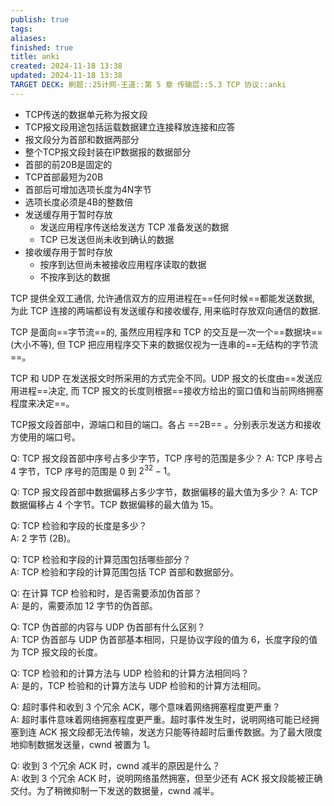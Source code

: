 ```yaml
---
publish: true
tags: 
aliases: 
finished: true
title: anki
created: 2024-11-18 13:38
updated: 2024-11-18 13:38
TARGET DECK: 刷题::25计网-王道::第 5 章 传输层::5.3 TCP 协议::anki
---
```

- TCP传送的数据单元称为报文段
- TCP报文段用途包括运载数据建立连接释放连接和应答
- 报文段分为首部和数据两部分
- 整个TCP报文段封装在IP数据报的数据部分
- 首部的前20B是固定的
- TCP首部最短为20B
- 首部后可增加选项长度为4N字节
- 选项长度必须是4B的整数倍
- 发送缓存用于暂时存放
  - 发送应用程序传送给发送方 TCP 准备发送的数据
  - TCP 已发送但尚未收到确认的数据
- 接收缓存用于暂时存放
  - 按序到达但尚未被接收应用程序读取的数据
  - 不按序到达的数据

TCP 提供全双工通信, 允许通信双方的应用进程在==任何时候==都能发送数据, 为此 TCP 连接的两端都设有发送缓存和接收缓存, 用来临时存放双向通信的数据.

TCP 是面向==字节流==的, 虽然应用程序和 TCP 的交互是一次一个==数据块== (大小不等), 但 TCP 把应用程序交下来的数据仅视为一连串的==无结构的字节流==。

TCP 和 UDP 在发送报文时所采用的方式完全不同。UDP 报文的长度由==发送应用进程==决定, 而 TCP 报文的长度则根据==接收方给出的窗口值和当前网络拥塞程度来决定==。

TCP报文段首部中，源端口和目的端口。各占 ==2B== 。分别表示发送方和接收方使用的端口号。

Q: TCP 报文段首部中序号占多少字节，TCP 序号的范围是多少？
A: TCP 序号占 4 字节，TCP 序号的范围是 0 到 $2^{32} - 1$。

Q: TCP 报文段首部中数据偏移占多少字节，数据偏移的最大值为多少？
A: TCP 数据偏移占 4 个字节。TCP 数据偏移的最大值为 15。

Q: TCP 检验和字段的长度是多少？  
A: 2 字节 (2B)。

Q: TCP 检验和字段的计算范围包括哪些部分？  
A: TCP 检验和字段的计算范围包括 TCP 首部和数据部分。

Q: 在计算 TCP 检验和时，是否需要添加伪首部？  
A: 是的，需要添加 12 字节的伪首部。

Q: TCP 伪首部的内容与 UDP 伪首部有什么区别？  
A: TCP 伪首部与 UDP 伪首部基本相同，只是协议字段的值为 6，长度字段的值为 TCP 报文段的长度。

Q: TCP 检验和的计算方法与 UDP 检验和的计算方法相同吗？  
A: 是的，TCP 检验和的计算方法与 UDP 检验和的计算方法相同。

Q: 超时事件和收到 3 个冗余 ACK，哪个意味着网络拥塞程度更严重？  
A: 超时事件意味着网络拥塞程度更严重。超时事件发生时，说明网络可能已经拥塞到连 ACK 报文段都无法传输，发送方只能等待超时后重传数据。为了最大限度地抑制数据发送量，cwnd 被置为 1。

Q: 收到 3 个冗余 ACK 时，cwnd 减半的原因是什么？  
A: 收到 3 个冗余 ACK 时，说明网络虽然拥塞，但至少还有 ACK 报文段能被正确交付。为了稍微抑制一下发送的数据量，cwnd 减半。
